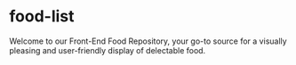 # food-list
Welcome to our Front-End Food Repository, your go-to source for a visually pleasing and user-friendly display of delectable food.
